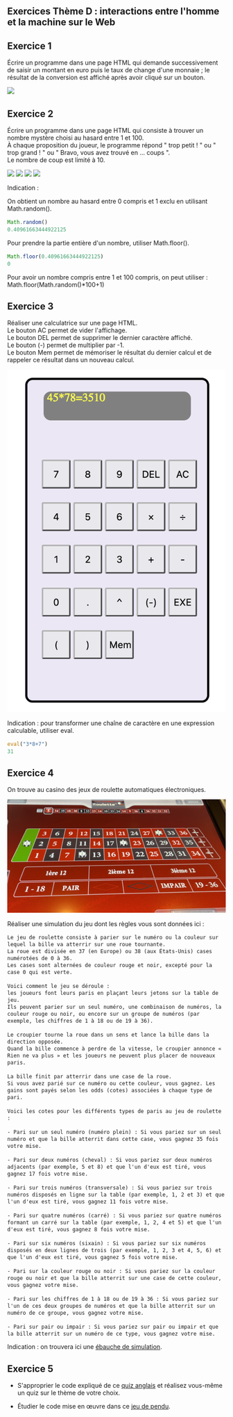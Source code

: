 ## Exercices Thème D : interactions entre l'homme et la machine sur le Web

## Exercice 1

Écrire un programme dans une page HTML qui demande successivement de saisir un montant en euro puis le taux de change d'une monnaie ; le résultat de la conversion est affiché après avoir cliqué sur un bouton.

<img src="assets/programme1.png"> 


## Exercice 2

Écrire un programme dans une page HTML qui consiste à trouver un nombre mystère choisi au hasard entre 1 et 100.   
À chaque proposition du joueur, le programme répond " trop petit ! " ou " trop grand ! " ou " Bravo, vous avez trouvé en ... coups ".   
Le nombre de coup est limité à 10.

<img src="assets/programme2_tropbas.png"> 
<img src="assets/programme2_tropgrand.png"> 
<img src="assets/programme2_bravo.png"> 
<img src="assets/programme2_perdu.png"> 

Indication : 

On obtient un nombre au hasard entre 0 compris et 1 exclu en utilisant Math.random().

```js
Math.random()
0.40961663444922125
```
Pour prendre la partie entière d'un nombre, utiliser Math.floor().

```js
Math.floor(0.40961663444922125)
0
```

Pour avoir un nombre compris entre 1 et 100 compris, on peut utiliser : Math.floor(Math.random()*100+1) 

## Exercice 3

Réaliser une calculatrice sur une page HTML.  
Le bouton AC permet de vider l'affichage.  
Le bouton DEL permet de supprimer le dernier caractère affiché.   
Le bouton (-) permet de multiplier par -1.  
Le bouton Mem permet de mémoriser le résultat du dernier calcul et de rappeler ce résultat dans un nouveau calcul.

<img src="assets/calculatrice.png"> 

Indication : pour transformer une chaîne de caractère en une expression calculable, utiliser eval.

```js
eval("3*8+7")
31
```

## Exercice 4

On trouve au casino des jeux de roulette automatiques électroniques.

<img src="assets/roulette.jpeg">

Réaliser une simulation du jeu dont les règles vous sont données ici : 

```Pyhton
Le jeu de roulette consiste à parier sur le numéro ou la couleur sur lequel la bille va atterrir sur une roue tournante.
La roue est divisée en 37 (en Europe) ou 38 (aux États-Unis) cases numérotées de 0 à 36.
Les cases sont alternées de couleur rouge et noir, excepté pour la case 0 qui est verte.

Voici comment le jeu se déroule :
les joueurs font leurs paris en plaçant leurs jetons sur la table de jeu.
Ils peuvent parier sur un seul numéro, une combinaison de numéros, la couleur rouge ou noir, ou encore sur un groupe de numéros (par exemple, les chiffres de 1 à 18 ou de 19 à 36).

Le croupier tourne la roue dans un sens et lance la bille dans la direction opposée.
Quand la bille commence à perdre de la vitesse, le croupier annonce « Rien ne va plus » et les joueurs ne peuvent plus placer de nouveaux paris.

La bille finit par atterrir dans une case de la roue. 
Si vous avez parié sur ce numéro ou cette couleur, vous gagnez. Les gains sont payés selon les odds (cotes) associées à chaque type de pari.

Voici les cotes pour les différents types de paris au jeu de roulette :

- Pari sur un seul numéro (numéro plein) : Si vous pariez sur un seul numéro et que la bille atterrit dans cette case, vous gagnez 35 fois votre mise.

- Pari sur deux numéros (cheval) : Si vous pariez sur deux numéros adjacents (par exemple, 5 et 8) et que l'un d'eux est tiré, vous gagnez 17 fois votre mise.

- Pari sur trois numéros (transversale) : Si vous pariez sur trois numéros disposés en ligne sur la table (par exemple, 1, 2 et 3) et que l'un d'eux est tiré, vous gagnez 11 fois votre mise.

- Pari sur quatre numéros (carré) : Si vous pariez sur quatre numéros formant un carré sur la table (par exemple, 1, 2, 4 et 5) et que l'un d'eux est tiré, vous gagnez 8 fois votre mise.

- Pari sur six numéros (sixain) : Si vous pariez sur six numéros disposés en deux lignes de trois (par exemple, 1, 2, 3 et 4, 5, 6) et que l'un d'eux est tiré, vous gagnez 5 fois votre mise.

- Pari sur la couleur rouge ou noir : Si vous pariez sur la couleur rouge ou noir et que la bille atterrit sur une case de cette couleur, vous gagnez votre mise.

- Pari sur les chiffres de 1 à 18 ou de 19 à 36 : Si vous pariez sur l'un de ces deux groupes de numéros et que la bille atterrit sur un numéro de ce groupe, vous gagnez votre mise.

- Pari sur pair ou impair : Si vous pariez sur pair ou impair et que la bille atterrit sur un numéro de ce type, vous gagnez votre mise.
```

Indication : on trouvera ici une [ébauche de simulation](http://isnangellier.alwaysdata.net/php/roulette.html).

## Exercice 5

- S'approprier le code expliqué de ce [quiz anglais](http://isnangellier.alwaysdata.net/php/Creation_quizz.html) et réalisez vous-même un quiz sur le thème de votre choix.

- Étudier le code mise en œuvre dans ce [jeu de pendu](http://isnangellier.alwaysdata.net/php/Lependu.html).